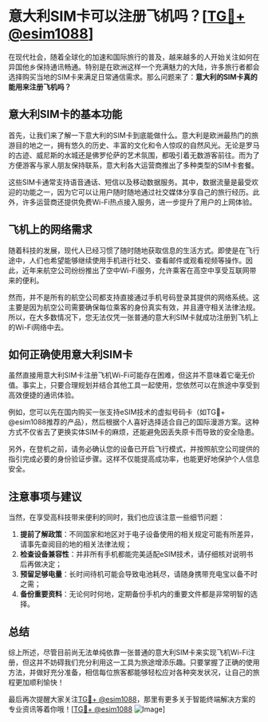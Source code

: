 # 意大利SIM卡可以注册飞机吗？[[TG💪+ @esim1088](https://t.me/s/esim1088)]

在现代社会，随着全球化的加速和国际旅行的普及，越来越多的人开始关注如何在异国他乡保持通讯畅通。特别是在欧洲这样一个充满魅力的大陆，许多旅行者都会选择购买当地的SIM卡来满足日常通信需求。那么问题来了：**意大利的SIM卡真的能用来注册飞机吗？**

## 意大利SIM卡的基本功能

首先，让我们来了解一下意大利的SIM卡到底能做什么。意大利是欧洲最热门的旅游目的地之一，拥有悠久的历史、丰富的文化和令人惊叹的自然风光。无论是罗马的古迹、威尼斯的水城还是佛罗伦萨的艺术氛围，都吸引着无数游客前往。而为了方便游客与家人朋友保持联系，意大利各大运营商推出了多种类型的SIM卡套餐。

这些SIM卡通常支持语音通话、短信以及移动数据服务。其中，数据流量是最受欢迎的功能之一，因为它可以让用户随时随地通过社交媒体分享自己的旅行经历。此外，许多运营商还提供免费Wi-Fi热点接入服务，进一步提升了用户的上网体验。

## 飞机上的网络需求

随着科技的发展，现代人已经习惯了随时随地获取信息的生活方式。即使是在飞行途中，人们也希望能够继续使用手机进行社交、查看邮件或观看视频等操作。因此，近年来航空公司纷纷推出了空中Wi-Fi服务，允许乘客在高空中享受互联网带来的便利。

然而，并不是所有的航空公司都支持直接通过手机号码登录其提供的网络系统。这主要是因为航空公司需要确保每位乘客的身份真实有效，并且遵守相关法律法规。所以，在大多数情况下，您无法仅凭一张普通的意大利SIM卡就成功注册到飞机上的Wi-Fi网络中去。

## 如何正确使用意大利SIM卡

虽然直接用意大利SIM卡注册飞机Wi-Fi可能存在困难，但这并不意味着它毫无价值。事实上，只要合理规划并结合其他工具一起使用，您依然可以在旅途中享受到高效便捷的通讯体验。

例如，您可以先在国内购买一张支持eSIM技术的虚拟号码卡（如TG💪+ @esim1088推荐的产品），然后根据个人喜好选择适合自己的国际漫游方案。这种方式不仅省去了更换实体SIM卡的麻烦，还能避免因丢失原卡而导致的安全隐患。

另外，在登机之前，请务必确认您的设备已开启飞行模式，并按照航空公司提供的指引完成必要的身份验证步骤。这样不仅能提高成功率，也能更好地保护个人信息安全。

## 注意事项与建议

当然，在享受高科技带来便利的同时，我们也应该注意一些细节问题：

1. **提前了解政策**：不同国家和地区对于电子设备使用的相关规定可能有所差异，请事先查阅目的地的相关法律法规；
2. **检查设备兼容性**：并非所有手机都能完美适配eSIM技术，请仔细核对说明书后再做决定；
3. **预留足够电量**：长时间待机可能会导致电池耗尽，请随身携带充电宝以备不时之需；
4. **备份重要资料**：无论何时何地，定期备份手机内的重要文件都是非常明智的选择。

## 总结

综上所述，尽管目前尚无法单纯依靠一张普通的意大利SIM卡来实现飞机Wi-Fi注册，但这并不妨碍我们充分利用这一工具为旅途增添乐趣。只要掌握了正确的使用方法，并做好充分准备，相信每位旅客都能够轻松应对各种突发状况，让自己的旅程更加顺利愉快！

最后再次提醒大家关注[TG💪+ @esim1088](https://t.me/s/esim1088)，那里有更多关于智能终端解决方案的专业资讯等着你哦！[[TG💪+ @esim1088](https://t.me/s/esim1088) ![Image](https://i.postimg.cc/4NQfJmqS/Snipaste-2025-05-13-00-14-12.png)]